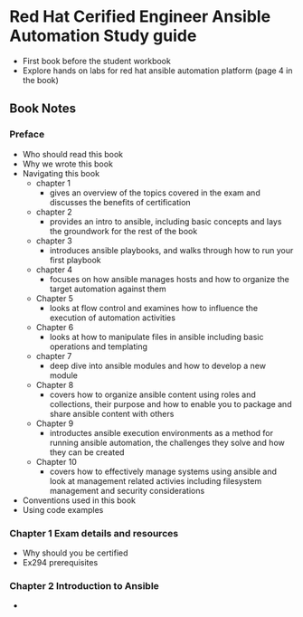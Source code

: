 # Red Hat Cerified Engineer Ansible Automation Study guide 

* First book before the student workbook 
* Explore hands on labs for red hat ansible automation platform (page 4 in the book)

## Book Notes 

### Preface 

* Who should read this book 
* Why we wrote this book
* Navigating this book 
    * chapter 1 
        * gives an overview of the topics covered in the exam and discusses the benefits of certification
    * chapter 2 
        * provides an intro to ansible, including basic concepts and lays the groundwork for the rest of the book 
    * chapter 3 
        * introduces ansible playbooks, and walks through how to run your first playbook 
    * chapter 4 
        * focuses on how ansible manages hosts and how to organize the target automation against them 
    * Chapter 5 
        * looks at flow control and examines how to influence the execution of automation activities 
    * Chapter 6 
        * looks at how to manipulate files in ansible including basic operations and templating 
    * chapter 7
        * deep dive into ansible modules and how to develop a new module
    * Chapter 8 
        * covers how to organize ansible content using roles and collections, their purpose and how to enable you to package and share ansible content with others 
    * Chapter 9 
        * introductes ansible execution environments as a method for running ansible automation, the challenges they solve and how they can be created 
    * Chapter 10 
        * covers how to effectively manage systems using ansible and look at management related activies including filesystem management and security considerations 
* Conventions used in this book 
* Using code examples 

### Chapter 1 Exam details and resources 

* Why should you be certified
* Ex294 prerequisites 

### Chapter 2 Introduction to Ansible 

* 
